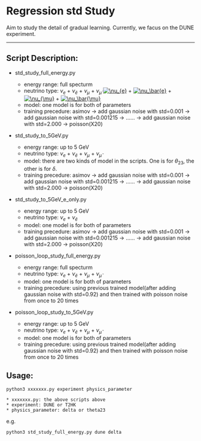 # Regression std Study
Aim to study the detail of gradual learning. 
Currently, we facus on the DUNE experiment.

---
## Script Description:

* std_study_full_energy.py
    * energy range: full specturm 
    * neutrino type: $\nu_e$ + $\nu_\bar{e}$ + $\nu_\mu$ + $\nu_\bar{\mu}$ <a href="https://www.codecogs.com/eqnedit.php?latex=\nu_{e}" target="_blank"><img src="https://latex.codecogs.com/svg.latex?\nu_{e}" title="\nu_{e}" /></a> + <a href="https://www.codecogs.com/eqnedit.php?latex=\nu_\bar{e}" target="_blank"><img src="https://latex.codecogs.com/svg.latex?\nu_\bar{e}" title="\nu_\bar{e}" /></a> + <a href="https://www.codecogs.com/eqnedit.php?latex=\nu_{\mu}" target="_blank"><img src="https://latex.codecogs.com/svg.latex?\nu_{\mu}" title="\nu_{\mu}" /></a> + <a href="https://www.codecogs.com/eqnedit.php?latex=\nu_\bar{\mu}" target="_blank"><img src="https://latex.codecogs.com/svg.latex?\nu_\bar{\mu}" title="\nu_\bar{\mu}" /></a> 
    * model: one model is for both of parameters
    * training precedure: asimov -> add gaussian noise with std=0.001 -> add gaussian noise with std=0.001215 -> ...... -> add gaussian noise with std=2.000 -> poisson(X20)

* std_study_to_5GeV.py
    * energy range: up to 5 GeV 
    * neutrino type: $\nu_e$ + $\nu_\bar{e}$ + $\nu_\mu$ + $\nu_\bar{\mu}$
    * model: there are two kinds of model in the scripts. One is for $\theta_{23}$, the other is for $\delta$.
    * training precedure: asimov -> add gaussian noise with std=0.001 -> add gaussian noise with std=0.001215 -> ...... -> add gaussian noise with std=2.000 -> poisson(X20)
    
    
    
* std_study_to_5GeV_e_only.py
    * energy range: up to 5 GeV 
    * neutrino type: $\nu_e$ + $\nu_\bar{e}$
    * model: one model is for both of parameters
    * training precedure: asimov -> add gaussian noise with std=0.001 -> add gaussian noise with std=0.001215 -> ...... -> add gaussian noise with std=2.000 -> poisson(X20)
    
* poisson_loop_study_full_energy.py
    * energy range: full specturm 
    * neutrino type: $\nu_e$ + $\nu_\bar{e}$ + $\nu_\mu$ + $\nu_\bar{\mu}$
    * model: one model is for both of parameters
    * training precedure: using previous trained model(after adding gaussian noise with std=0.92) and then trained with poisson noise from once to 20 times
    
* poisson_loop_study_to_5GeV.py
    * energy range: up to 5 GeV  
    * neutrino type: $\nu_e$ + $\nu_\bar{e}$ + $\nu_\mu$ + $\nu_\bar{\mu}$
    * model: one model is for both of parameters
    * training precedure: using previous trained model(after adding gaussian noise with std=0.92) and then trained with poisson noise from once to 20 times
    
    
## Usage:
```
python3 xxxxxxx.py experiment physics_parameter
```
    * xxxxxxx.py: the above scripts above
    * experiment: DUNE or T2HK
    * physics_parameter: delta or theta23
    
e.g.
```
python3 std_study_full_energy.py dune delta
```


